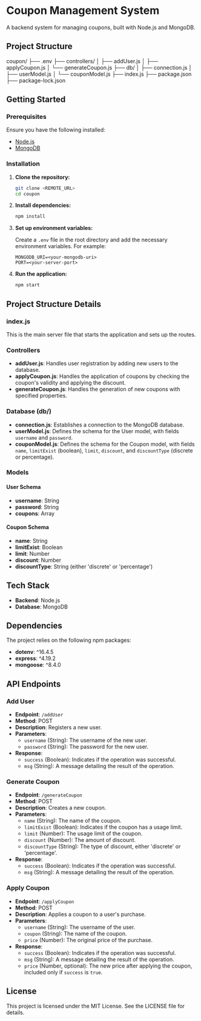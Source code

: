 # Coupon Management System

A backend system for managing coupons, built with Node.js and MongoDB.

## Project Structure

coupon/
├── .env
├── controllers/
│ ├── addUser.js
│ ├── applyCoupon.js
│ └── generateCoupon.js
├── db/
│ ├── connection.js
│ ├── userModel.js
│ └── couponModel.js
├── index.js
├── package.json
├── package-lock.json

## Getting Started

### Prerequisites

Ensure you have the following installed:
- [Node.js](https://nodejs.org/)
- [MongoDB](https://www.mongodb.com/)

### Installation

1. **Clone the repository:**

    ```sh
    git clone <REMOTE_URL>
    cd coupon
    ```

2. **Install dependencies:**

    ```sh
    npm install
    ```

3. **Set up environment variables:**

    Create a `.env` file in the root directory and add the necessary environment variables. For example:

    ```
    MONGODB_URI=<your-mongodb-uri>
    PORT=<your-server-port>
    ```

4. **Run the application:**

    ```sh
    npm start
    ```

## Project Structure Details

### index.js

This is the main server file that starts the application and sets up the routes.

### Controllers

- **addUser.js**: Handles user registration by adding new users to the database.
- **applyCoupon.js**: Handles the application of coupons by checking the coupon's validity and applying the discount.
- **generateCoupon.js**: Handles the generation of new coupons with specified properties.

### Database (db/)

- **connection.js**: Establishes a connection to the MongoDB database.
- **userModel.js**: Defines the schema for the User model, with fields `username` and `password`.
- **couponModel.js**: Defines the schema for the Coupon model, with fields `name`, `limitExist` (boolean), `limit`, `discount`, and `discountType` (discrete or percentage).

### Models

#### User Schema

- **username**: String
- **password**: String
- **coupons**: Array

#### Coupon Schema

- **name**: String
- **limitExist**: Boolean
- **limit**: Number
- **discount**: Number
- **discountType**: String (either 'discrete' or 'percentage')

## Tech Stack

- **Backend**: Node.js
- **Database**: MongoDB

## Dependencies

The project relies on the following npm packages:

- **dotenv**: ^16.4.5
- **express**: ^4.19.2
- **mongoose**: ^8.4.0

## API Endpoints

### Add User

- **Endpoint**: `/addUser`
- **Method**: POST
- **Description**: Registers a new user.
- **Parameters**:
    - `username` (String): The username of the new user.
    - `password` (String): The password for the new user.
- **Response**:
    - `success` (Boolean): Indicates if the operation was successful.
    - `msg` (String): A message detailing the result of the operation.

### Generate Coupon

- **Endpoint**: `/generateCoupon`
- **Method**: POST
- **Description**: Creates a new coupon.
- **Parameters**:
    - `name` (String): The name of the coupon.
    - `limitExist` (Boolean): Indicates if the coupon has a usage limit.
    - `limit` (Number): The usage limit of the coupon.
    - `discount` (Number): The amount of discount.
    - `discountType` (String): The type of discount, either 'discrete' or 'percentage'.
- **Response**:
    - `success` (Boolean): Indicates if the operation was successful.
    - `msg` (String): A message detailing the result of the operation.

### Apply Coupon

- **Endpoint**: `/applyCoupon`
- **Method**: POST
- **Description**: Applies a coupon to a user's purchase.
- **Parameters**:
    - `username` (String): The username of the user.
    - `coupon` (String): The name of the coupon.
    - `price` (Number): The original price of the purchase.
- **Response**:
    - `success` (Boolean): Indicates if the operation was successful.
    - `msg` (String): A message detailing the result of the operation.
    - `price` (Number, optional): The new price after applying the coupon, included only if `success` is `true`.

## License

This project is licensed under the MIT License. See the LICENSE file for details.
